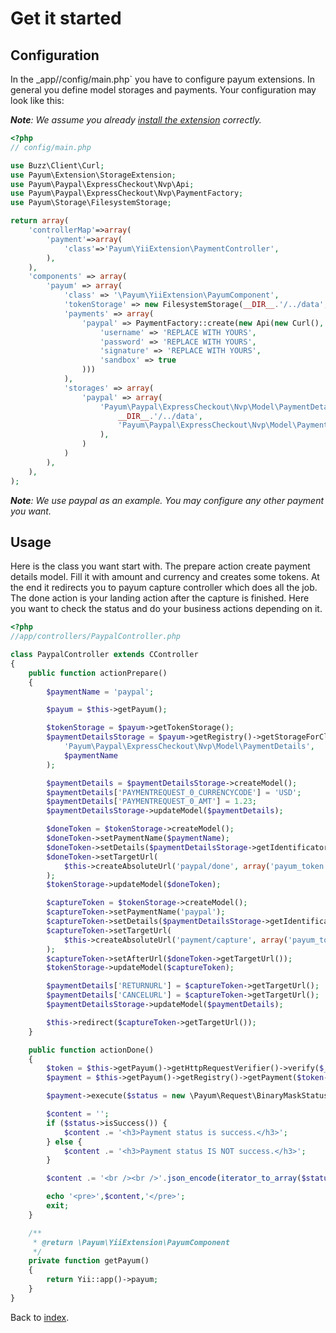 # Get it started

## Configuration

In the _app//config/main.php` you have to configure payum extensions.
In general you define model storages and payments.
Your configuration may look like this:

_**Note**: We assume you already [install the extension](installation.md) correctly._

```php
<?php
// config/main.php

use Buzz\Client\Curl;
use Payum\Extension\StorageExtension;
use Payum\Paypal\ExpressCheckout\Nvp\Api;
use Payum\Paypal\ExpressCheckout\Nvp\PaymentFactory;
use Payum\Storage\FilesystemStorage;

return array(
    'controllerMap'=>array(
        'payment'=>array(
            'class'=>'Payum\YiiExtension\PaymentController',
        ),
    ),
    'components' => array(
        'payum' => array(
            'class' => '\Payum\YiiExtension\PayumComponent',
            'tokenStorage' => new FilesystemStorage(__DIR__.'/../data', 'Payum\Model\Token', 'hash'),
            'payments' => array(
                'paypal' => PaymentFactory::create(new Api(new Curl(), array(
                    'username' => 'REPLACE WITH YOURS',
                    'password' => 'REPLACE WITH YOURS',
                    'signature' => 'REPLACE WITH YOURS',
                    'sandbox' => true
                )))
            ),
            'storages' => array(
                'paypal' => array(
                    'Payum\Paypal\ExpressCheckout\Nvp\Model\PaymentDetails' => new FilesystemStorage(
                        __DIR__.'/../data',
                        'Payum\Paypal\ExpressCheckout\Nvp\Model\PaymentDetails'
                    ),
                )
            )
        ),
    ),
);
```

_**Note**: We use paypal as an example. You may configure any other payment you want._
 
## Usage

Here is the class you want start with.
The prepare action create payment details model.
Fill it with amount and currency and creates some tokens.
At the end it redirects you to payum capture controller which does all the job.
The done action is your landing action after the capture is finished.
Here you want to check the status and do your business actions depending on it.

```php
<?php
//app/controllers/PaypalController.php

class PaypalController extends CController
{
    public function actionPrepare()
    {
        $paymentName = 'paypal';

        $payum = $this->getPayum();

        $tokenStorage = $payum->getTokenStorage();
        $paymentDetailsStorage = $payum->getRegistry()->getStorageForClass(
            'Payum\Paypal\ExpressCheckout\Nvp\Model\PaymentDetails',
            $paymentName
        );

        $paymentDetails = $paymentDetailsStorage->createModel();
        $paymentDetails['PAYMENTREQUEST_0_CURRENCYCODE'] = 'USD';
        $paymentDetails['PAYMENTREQUEST_0_AMT'] = 1.23;
        $paymentDetailsStorage->updateModel($paymentDetails);

        $doneToken = $tokenStorage->createModel();
        $doneToken->setPaymentName($paymentName);
        $doneToken->setDetails($paymentDetailsStorage->getIdentificator($paymentDetails));
        $doneToken->setTargetUrl(
            $this->createAbsoluteUrl('paypal/done', array('payum_token' => $doneToken->getHash()))
        );
        $tokenStorage->updateModel($doneToken);

        $captureToken = $tokenStorage->createModel();
        $captureToken->setPaymentName('paypal');
        $captureToken->setDetails($paymentDetailsStorage->getIdentificator($paymentDetails));
        $captureToken->setTargetUrl(
            $this->createAbsoluteUrl('payment/capture', array('payum_token' => $captureToken->getHash()))
        );
        $captureToken->setAfterUrl($doneToken->getTargetUrl());
        $tokenStorage->updateModel($captureToken);

        $paymentDetails['RETURNURL'] = $captureToken->getTargetUrl();
        $paymentDetails['CANCELURL'] = $captureToken->getTargetUrl();
        $paymentDetailsStorage->updateModel($paymentDetails);

        $this->redirect($captureToken->getTargetUrl());
    }

    public function actionDone()
    {
        $token = $this->getPayum()->getHttpRequestVerifier()->verify($_REQUEST);
        $payment = $this->getPayum()->getRegistry()->getPayment($token->getPaymentName());

        $payment->execute($status = new \Payum\Request\BinaryMaskStatusRequest($token));

        $content = '';
        if ($status->isSuccess()) {
            $content .= '<h3>Payment status is success.</h3>';
        } else {
            $content .= '<h3>Payment status IS NOT success.</h3>';
        }

        $content .= '<br /><br />'.json_encode(iterator_to_array($status->getModel()), JSON_PRETTY_PRINT);

        echo '<pre>',$content,'</pre>';
        exit;
    }

    /**
     * @return \Payum\YiiExtension\PayumComponent
     */
    private function getPayum()
    {
        return Yii::app()->payum;
    }
}
```

Back to [index](index.md).
